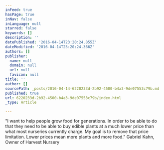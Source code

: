 ```yaml
---
inFeed: true
hasPage: true
inNav: false
inLanguage: null
starred: false
keywords: []
description: ''
datePublished: '2016-04-14T23:20:24.855Z'
dateModified: '2016-04-14T23:20:24.366Z'
authors: []
publisher:
  name: null
  domain: null
  url: null
  favicon: null
title: ''
author: []
sourcePath: _posts/2016-04-14-6220233d-2b92-4500-b4a3-9de07553c79b.md
published: true
url: 6220233d-2b92-4500-b4a3-9de07553c79b/index.html
_type: Article

---
```

"I want to help people grow food for generations. In order to be able to do that they need to be able to buy edible plants at a much lower price than what most nurseries currently charge. My goal is to remove that price limitation. Lower prices mean more plants and more food."
Gabriel Kahn, Owner of Harvest Nursery